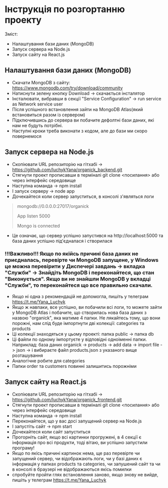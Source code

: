 # Інструкція по розгортанню проекту

Зміст:

- Налаштування бази даних (MongoDB)
- Запуск сервера на Node.js
- Запуск сайту на React.js

## Налаштування бази даних (MongoDB)

- Скачати MongoDB з сайту: https://www.mongodb.com/try/download/community
- Натиснути зелену кнопку Download -> скачається інсталятор
- Інсталювати, вибравши в секції "Service Configuration" -> run service as Network service user
- Після успішного встановлення зайти на MongoDB Atlas(який встановиться разом із сервером)
- Підключившись до сервера ви побачите дефолтні бази даних, які нам не будуть потрібні.
- Наступні кроки треба виконати з кодом, але до бази ми скоро повернемося

## Запуск сервера на Node.js

- Скопіювати URL репозиторію на гітхабі -> https://github.com/luchykYana/organick_backend.git
- Стягнути проект прописавши в терміналі git clone <посилання> або через інтерфейс середовище
- Наступна команда -> npm install
- І запуск серверу -> node app
- Дочекайтеся коли сервер запуститься, в консолі з'являться логи

> mongodb://0.0.0.0:27017/organick
>
> App listen 5000
>
> Mongo is connected

- Це означає, що сервер успішно запустився на http://localhost:5000 та база даних успішно під'єдналася і створилася

### !!!Важливо!!! Якщо по якійсь причині база даних не приєдналась, перевірте чи MongoDB запущене, у Windows це можна перевірити у Диспечері завдань -> вкладка "Служби" -> Знайдіть MongoDB і переконайтеся, що стан "Виконується". Якщо ви не знайшли MongoDB у вкладці "Служби", то переконайтеся що все правильно скачали.

- Якщо ні одна з рекомендацій не допомогла, пишіть у телеграм https://t.me/Yana_Luchyk
- Якщо ж навпаки, все успішно, ви побачили всі логи, то можете зайти у MongoDB Atlas і побачите, що створилась нова база
  даних з назвою "organick", яка матиме 4 папки. Не лякайтесь тому, що вони порожні, нам слід буде імпортнути дві
  колекції: categories та products
- Ці колекції знаходяться у цьому проекті: папка public -> папка db
- Ці файли по одному імпортуєте у відповідні одноіменні папки. Наприклад:
  база даних organick -> products -> add data -> import file -> json -> і вибираєте файл products.json з указаного вище
  розташування
- Аналогічне робите для categories
- Папки order та customers повинні залишитись порожніми

## Запуск сайту на React.js

- Скопіювати URL репозиторію на гітхабі -> https://github.com/luchykYana/organick_frontend.git
- Стягнути проект прописавши в терміналі git clone <посилання> або через інтерфейс середовище
- Наступна команда -> npm install
- Переконайтеся, що у вас досі запущений сервер на Node.js
- І запустіть сайт -> npm start
- Дочекайтеся коли сайт запуститься
- Прогорніть сайт, якщо всі картинки прогружені, в 4 секції є інформація про всі продукти, тоді вітаю, ви успішно
  запустили програму!
- Якщо по якісь причині картинок нема, ще раз перевірте чи запущений сервер, чи відображають логи, чи у базі даних є
  інформація у папках products та categories, чи запушений сайт та чи в консолі в браузері не відображаються якісь
  помилки
- спробуйте пройти глях встановлення заново, якщо знову не вийде, пишіть у телеграм https://t.me/Yana_Luchyk

